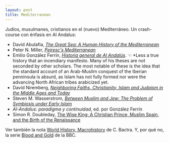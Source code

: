 ```yaml
---
layout: post
title: Mediterranean
---
```


Judíos, musulmanes, cristianos en el (nuevo) Mediterráneo. Un crash-course con énfasis en Al Andalus:

- David Abulafia, [*The Great Sea: A Human History of the Mediterranean*](https://www.amazon.com/Great-Sea-Human-History-Mediterranean/dp/019931599X?ie=UTF8&*Version*=1&*entries*=0)
- Peter N. Miller, [*Peiresc's Mediterranean*](https://www.amazon.com/Peirescs-Mediterranean-World-Peter-Miller-ebook/dp/B00W98ZUNS/ref=sr_1_1?s=books&ie=UTF8&qid=1464764319&sr=1-1&keywords=miller+peiresc)
- Emilio González Ferrín, [*Historia general de Al Andalús*](http://www.casadellibro.com/libro-historia-general-de-al-andalus/9788488586810/1101167). ☜ *Less a true history that an incendiary manifesto. Many of his theses are not seconded by other scholars. The most notable of these is the idea that the standard account of an Arab-Muslim conquest of the Iberian penninsula is absurd, as Islam has not fully formed nor were the advancing North African tribes arabicized yet. 
- David Niremberg, [*Neighboring Faiths, Christianity, Islam and Judaism in the Middle Ages and Today*](http://www.press.uchicago.edu/ucp/books/book/chicago/N/bo18602093.html)
- Steven M. Wasserstrom, [*Between Muslim and Jew: The Problem of Symbiosis under Early Islam*](http://press.princeton.edu/titles/5729.html)
- *Al-Andalus: paradigma y continuidad*, ed. por González Ferrín 
- Simon R. Doubleday, [The Wise King: A Christian Prince, Muslim Spain, and the Birth of the Renaissance](http://simondoubleday.com/writings/wise-king-christian-prince-muslim-spain-birth-renaissance)


Ver también la nota [World History, Macrohistory](http://bactra.org/notebooks/world-history.html) de C. Bactra. Y, por qué no, la serie [Blood and Gold](http://www.bbc.co.uk/programmes/b06rwgdf) de la BBC.  
